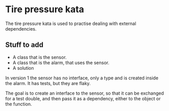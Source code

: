 # Tire pressure kata

The tire pressure kata is used to practise dealing with external dependencies.

## Stuff to add

- A class that is the sensor. 
- A class that is the alarm, that uses the sensor.
- A solution

In version 1 the sensor has no interface, only a type and is created inside
the alarm. 
It has tests, but they are flaky.

The goal is to create an interface to the sensor, 
so that it can be exchanged for a test double,
and then pass it as a dependency, either to the object or the function.

